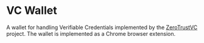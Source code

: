 # VC Wallet
A wallet for handling Verifiable Credentials implemented by the [ZeroTrustVC](https://mm.aueb.gr/projects/zerotrustvc) project. The wallet is implemented as a Chrome browser extension.